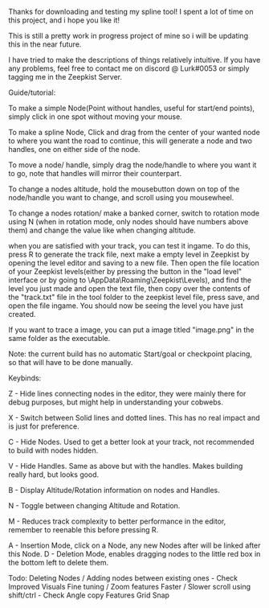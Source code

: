 Thanks for downloading and testing my spline tool! I spent a lot of time on this project, and i hope you like it!

This is still a pretty work in progress project of mine so i will be updating this in the near future.

I have tried to make the descriptions of things relatively intuitive.
If you have any problems, feel free to contact me on discord @ Lurk#0053 or simply tagging me in the Zeepkist Server.

Guide/tutorial:

To make a simple Node(Point without handles, useful for start/end points), simply click in one spot without moving your mouse.

To make a spline Node, Click and drag from the center of your wanted node to where you want the road to continue, this will generate a node and two handles, one on either side of the node.

To move a node/ handle, simply drag the node/handle to where you want it to go, note that handles will mirror their counterpart.

To change a nodes altitude, hold the mousebutton down on top of the node/handle you want to change, and scroll using you mousewheel.

To change a nodes rotation/ make a banked corner, switch to rotation mode using N (when in rotation mode, only nodes should have numbers above them) and change the value like when changing altitude.

when you are satisfied with your track, you can test it ingame. To do this, press R to generate the track file, next make a empty level in Zeepkist by opening the level editor and saving to a new file. Then open the file location of your Zeepkist levels(either by pressing the button in the "load level" interface or by going to \AppData\Roaming\Zeepkist\Levels), and find the level you just made and open the text file, then copy over the contents of the "track.txt" file in the tool folder to the zeepkist level file, press save, and open the file ingame. You should now be seeing the level you have just created.

If you want to trace a image, you can put a image titled "image.png" in the same folder as the executable.

Note: the current build has no automatic Start/goal or checkpoint placing, so that will have to be done manually.

Keybinds:

Z - Hide lines connecting nodes in the editor, they were mainly there for debug purposes, but might help in understanding your cobwebs.

X - Switch between Solid lines and dotted lines. This has no real impact and is just for preference.

C - Hide Nodes. Used to get a better look at your track, not recommended to build with nodes hidden.

V - Hide Handles. Same as above but with the handles. Makes building really hard, but looks good.

B - Display Altitude/Rotation information on nodes and Handles.

N - Toggle between changing Altitude and Rotation.

M - Reduces track complexity to better performance in the editor, remember to reenable this before pressing R.

A - Insertion Mode, click on a Node, any new Nodes after will be linked after this Node.
D - Deletion Mode, enables dragging nodes to the little red box in the bottom left to delete them.

Todo:
Deleting Nodes / Adding nodes between existing ones - Check
Improved Visuals
Fine tuning / Zoom features
Faster / Slower scroll using shift/ctrl - Check
Angle copy Features
Grid Snap
